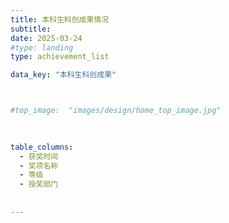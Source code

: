 ```yaml
---
title: 本科生科创成果情况
subtitle:   
date: 2025-03-24
#type: landing
type: achievement_list

data_key: "本科生科创成果"



#top_image:  "images/design/home_top_image.jpg"

 
 
table_columns: 
  - 获奖时间
  - 奖项名称
  - 等级
  - 授奖部门
    
 
---
```






